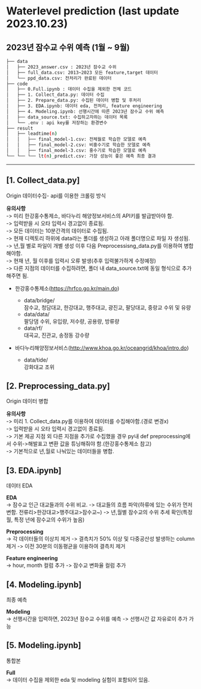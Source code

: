# Waterlevel prediction (last update 2023.10.23)

## 2023년 잠수교 수위 예측 (1월 ~ 9월) <br>


```bash
├── data                    
│   ├── 2023_answer.csv : 2023년 잠수교 수위 
│   ├── full_data.csv: 2013~2023 모든 feature,target 데이터 
│   └── ppd_data.csv: 전처리가 완료된 데이터  
├── code
│   ├── 0.Full.ipynb : 데이터 수집을 제외한 전체 코드 
│   ├── 1. Collect_data.py: 데이터 수집
│   ├── 2. Prepare_data.py: 수집된 데이터 병합 및 후처리 
│   ├── 3. EDA.ipynb: 데이터 eda, 전처리, feature engineering 
│   ├── 4. Modeling.ipynb: 선행시간에 따른 2023년 잠수교 수위 예측
│   ├── data_source.txt: 수집하고자하는 데이터 목록
│   └── .env : api key를 저장하는 환경변수
├── result 
│   ├── leadtime(n) 
│   │   ├── final_model-1.csv: 전체월로 학습한 모델로 예측 
│   │   ├── final_model-2.csv: 비홍수기로 학습한 모델로 예측
│   │   ├── final_model-3.csv: 홍수기로 학습한 모델로 예측
└── └── └── lt(n)_predict.csv: 가장 성능이 좋은 예측 최종 결과  
```



* * * * * * * * *

## [1. Collect_data.py]

Origin 데이터수집- api를 이용한 크롤링 방식

  <b>유의사항</b> <br>
  -> 미리 한강홍수통제소, 바다누리 해양정보서비스의 API키를 발급받아야 함.<br>
  -> 입력받을 시 오타 입력시 경고없이 종료됨.<br>
  -> 모든 데이터는 10분간격의 데이터로 수집됨.<br>
  -> 현재 디렉토리 하위에 data라는 폴더를 생성하고 아래 폴더명으로 파일 자 생성됨.<br>
  -> 년,월 별로 파일이 개별 생성 이후 다음 Preprocessisng_data.py를 이용하여 병합해야함.<br>
  -> 현재 년, 월 이후를 입력시 오류 발생(추후 입력불가하게 수정예정)<br>
  -> 다른 지점의 데이터를 수집하려면, 폴더 내 data_source.txt에 동일 형식으로 추가해주면 됨.<br>
  
  - 한강홍수통제소(https://hrfco.go.kr/main.do)<br>
      - data/bridge/ <br>
          잠수교, 청담대교, 한강대교, 행주대교, 광진교, 팔당대교, 중랑교 수위 및 유량 <br>
      - data/data/ <br>
          팔당댐 수위, 유입량, 저수량, 공용량, 방류량 <br>
      - data/rf/ <br>
          대곡교, 진관교, 송정동 강수량 <br>
  
  - 바다누리해양정보서비스(http://www.khoa.go.kr/oceangrid/khoa/intro.do) <br>
      - data/tide/ <br>
          강화대교 조위 <br>

## [2. Preprocessing_data.py]

Origin 데이터 병합 <br>

<b>유의사항</b> <br>
-> 미리 1. Collect_data.py를 이용하여 데이터를 수집해야함.(경로 변경x) <br>
-> 입력받을 시 오타 입력시 경고없이 종료됨. <br>
-> 기본 제공 지점 외 다른 지점을 추가로 수집했을 경우 py내 def preprocessing에서 수위->해발표고 변환 값을 튜닝해줘야 함.(한강홍수통제소 참고)  <br>
-> 기본적으로 년,월로 나눠있는 데이터들을 병합. <br>

## [3. EDA.ipynb]

데이터 EDA <br>

<b>EDA</b> <br>
-> 잠수교 인근 대교들과의 수위 비교.
-> 대교들의 흐름 파악(하류에 있는 수위가 먼저 변함. 전류리>한강대교>행주대교>잠수교~)
-> 년,월별 잠수교의 수위 추세 확인(특정 월, 특정 년에 잠수교의 수위가 높음)

<b>Preprocessing</b> <br>
-> 각 데이터들의 이상치 제거
-> 결측치가 50% 이상 및 다중공산성 발생하는 column 제거
-> 이전 30분의 이동평균을 이용하여 결측치 제거

<b>Feature engineering</b> <br>
-> hour, month 컬럼 추가
-> 잠수교 변화율 컬럼 추가

## [4. Modeling.ipynb]

최종 예측

<b>Modeling</b> <br>
-> 선행시간을 입력하면, 2023년 잠수교 수위를 예측
-> 선행시간 값 자유로이 추가 가능

## [5. Modeling.ipynb] <br>

통합본 <br>

<b>Full</b> <br>
-> 데이터 수집을 제외한 eda 및 modeling 실험이 포함되어 있음.
